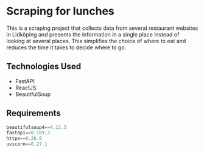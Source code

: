 # Scraping for lunches

This is a scraping project that collects data from several restaurant websites in Lidköping and presents the information in a single place instead of looking at several places. This simplifies the choice of where to eat and reduces the time it takes to decide where to go.

## Technologies Used

- FastAPI
- ReactJS
- BeautifulSoup

## Requirements
```python
beautifulsoup4==4.12.3
fastapi==0.109.2
httpx==0.26.0
uvicorn==0.27.1
```